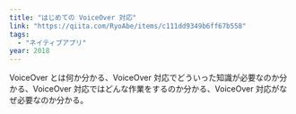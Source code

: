```yaml
---
title: "はじめての VoiceOver 対応"
link: "https://qiita.com/RyoAbe/items/c111dd9349b6ff67b558"
tags:
  - "ネイティブアプリ"
year: 2018
---
```


VoiceOver とは何か分かる、VoiceOver 対応でどういった知識が必要なのか分かる、VoiceOver 対応ではどんな作業をするのか分かる、VoiceOver 対応がなぜ必要なのか分かる。
